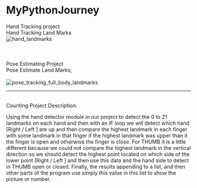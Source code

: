# MyPythonJourney

Hand Tracking project
<br/>
Hand Tracking Land Marks
<br/>
![hand_landmarks](https://user-images.githubusercontent.com/85022016/161560591-df4909b0-3e19-4697-8e0e-c2e8bdd1b42f.png)
<br/><br/><br/><br/>
Pose Estimating Project
<br/>
Pose Estimate Land Marks;
<br/>
<br/>
![pose_tracking_full_body_landmarks](https://user-images.githubusercontent.com/85022016/161560953-550125c1-a4f6-405b-b5b6-509f5a26fce3.png)
<br/>

---

<br/>
Counting Project Description:

Using the hand detector module in our project to detect the 0 to 21 landmarks on each hand and then with an IF loop we will detect which hand [Right / Left ] are up and then compare the highest landmark in each finger with some landmark in that finger if the highest landmark was upper than it the finger is open and otherwise the finger is close. For THUMB it is a little different because we could not compare the highest landmark in the vertical direction so we should detect the highest point located on which side of the lower point [Right / Left ] and then use this data and the hand side to detect in THUMB open or closed.
Finally, the results appending to a list, and then other parts of the program use simply this value in this list to show the picture or number.



